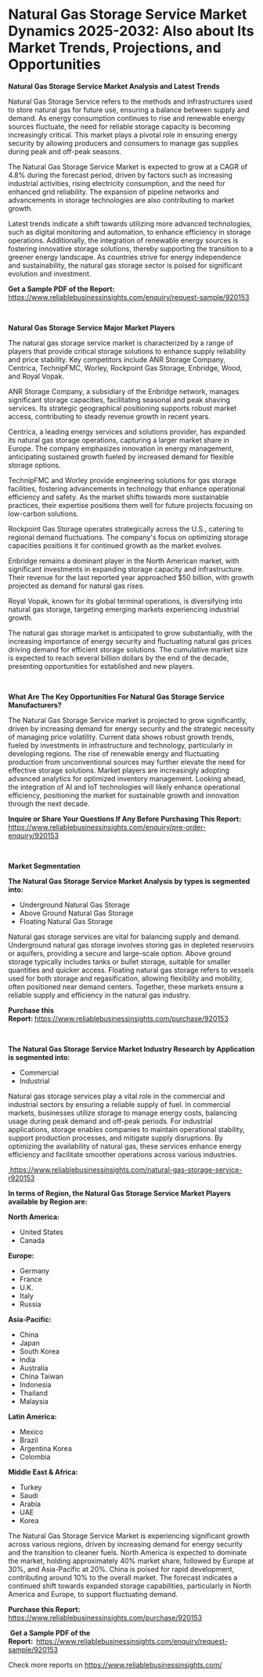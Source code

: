 <p><h1>Natural Gas Storage Service Market Dynamics 2025-2032: Also about Its Market Trends, Projections, and Opportunities</h1></p><p><strong>Natural Gas Storage Service Market Analysis and Latest Trends</strong></p>
<p><p>Natural Gas Storage Service refers to the methods and infrastructures used to store natural gas for future use, ensuring a balance between supply and demand. As energy consumption continues to rise and renewable energy sources fluctuate, the need for reliable storage capacity is becoming increasingly critical. This market plays a pivotal role in ensuring energy security by allowing producers and consumers to manage gas supplies during peak and off-peak seasons.</p><p>The Natural Gas Storage Service Market is expected to grow at a CAGR of 4.8% during the forecast period, driven by factors such as increasing industrial activities, rising electricity consumption, and the need for enhanced grid reliability. The expansion of pipeline networks and advancements in storage technologies are also contributing to market growth. </p><p>Latest trends indicate a shift towards utilizing more advanced technologies, such as digital monitoring and automation, to enhance efficiency in storage operations. Additionally, the integration of renewable energy sources is fostering innovative storage solutions, thereby supporting the transition to a greener energy landscape. As countries strive for energy independence and sustainability, the natural gas storage sector is poised for significant evolution and investment.</p></p>
<p><strong>Get a Sample PDF of the Report:&nbsp;</strong> <a href="https://www.reliablebusinessinsights.com/enquiry/request-sample/920153?utm_campaign=2245&utm_medium=2&utm_source=Github&utm_content=ia&utm_term=07032025&utm_id=natural-gas-storage-service">https://www.reliablebusinessinsights.com/enquiry/request-sample/920153</a></p>
<p>&nbsp;</p>
<p><strong>Natural Gas Storage Service Major Market Players</strong></p>
<p><p>The natural gas storage service market is characterized by a range of players that provide critical storage solutions to enhance supply reliability and price stability. Key competitors include ANR Storage Company, Centrica, TechnipFMC, Worley, Rockpoint Gas Storage, Enbridge, Wood, and Royal Vopak.</p><p>ANR Storage Company, a subsidiary of the Enbridge network, manages significant storage capacities, facilitating seasonal and peak shaving services. Its strategic geographical positioning supports robust market access, contributing to steady revenue growth in recent years.</p><p>Centrica, a leading energy services and solutions provider, has expanded its natural gas storage operations, capturing a larger market share in Europe. The company emphasizes innovation in energy management, anticipating sustained growth fueled by increased demand for flexible storage options.</p><p>TechnipFMC and Worley provide engineering solutions for gas storage facilities, fostering advancements in technology that enhance operational efficiency and safety. As the market shifts towards more sustainable practices, their expertise positions them well for future projects focusing on low-carbon solutions.</p><p>Rockpoint Gas Storage operates strategically across the U.S., catering to regional demand fluctuations. The company's focus on optimizing storage capacities positions it for continued growth as the market evolves.</p><p>Enbridge remains a dominant player in the North American market, with significant investments in expanding storage capacity and infrastructure. Their revenue for the last reported year approached $50 billion, with growth projected as demand for natural gas rises.</p><p>Royal Vopak, known for its global terminal operations, is diversifying into natural gas storage, targeting emerging markets experiencing industrial growth. </p><p>The natural gas storage market is anticipated to grow substantially, with the increasing importance of energy security and fluctuating natural gas prices driving demand for efficient storage solutions. The cumulative market size is expected to reach several billion dollars by the end of the decade, presenting opportunities for established and new players.</p></p>
<p>&nbsp;</p>
<p><strong>What Are The Key Opportunities For Natural Gas Storage Service Manufacturers?</strong></p>
<p><p>The Natural Gas Storage Service market is projected to grow significantly, driven by increasing demand for energy security and the strategic necessity of managing price volatility. Current data shows robust growth trends, fueled by investments in infrastructure and technology, particularly in developing regions. The rise of renewable energy and fluctuating production from unconventional sources may further elevate the need for effective storage solutions. Market players are increasingly adopting advanced analytics for optimized inventory management. Looking ahead, the integration of AI and IoT technologies will likely enhance operational efficiency, positioning the market for sustainable growth and innovation through the next decade.</p></p>
<p><strong>Inquire or Share Your Questions If Any Before Purchasing This Report:</strong> <a href="https://www.reliablebusinessinsights.com/enquiry/pre-order-enquiry/920153?utm_campaign=2245&utm_medium=2&utm_source=Github&utm_content=ia&utm_term=07032025&utm_id=natural-gas-storage-service">https://www.reliablebusinessinsights.com/enquiry/pre-order-enquiry/920153</a></p>
<p>&nbsp;</p>
<p><strong>Market Segmentation</strong></p>
<p><strong>The Natural Gas Storage Service Market Analysis by types is segmented into:</strong></p>
<p><ul><li>Underground Natural Gas Storage</li><li>Above Ground Natural Gas Storage</li><li>Floating Natural Gas Storage</li></ul></p>
<p><p>Natural gas storage services are vital for balancing supply and demand. Underground natural gas storage involves storing gas in depleted reservoirs or aquifers, providing a secure and large-scale option. Above ground storage typically includes tanks or bullet storage, suitable for smaller quantities and quicker access. Floating natural gas storage refers to vessels used for both storage and regasification, allowing flexibility and mobility, often positioned near demand centers. Together, these markets ensure a reliable supply and efficiency in the natural gas industry.</p></p>
<p><strong>Purchase this Report:&nbsp;</strong><a href="https://www.reliablebusinessinsights.com/purchase/920153?utm_campaign=2245&utm_medium=2&utm_source=Github&utm_content=ia&utm_term=07032025&utm_id=natural-gas-storage-service">https://www.reliablebusinessinsights.com/purchase/920153</a></p>
<p>&nbsp;</p>
<p><strong>The Natural Gas Storage Service Market Industry Research by Application is segmented into:</strong></p>
<p><ul><li>Commercial</li><li>Industrial</li></ul></p>
<p><p>Natural gas storage services play a vital role in the commercial and industrial sectors by ensuring a reliable supply of fuel. In commercial markets, businesses utilize storage to manage energy costs, balancing usage during peak demand and off-peak periods. For industrial applications, storage enables companies to maintain operational stability, support production processes, and mitigate supply disruptions. By optimizing the availability of natural gas, these services enhance energy efficiency and facilitate smoother operations across various industries.</p></p>
<p><a href="https://www.reliablebusinessinsights.com/natural-gas-storage-service-r920153?utm_campaign=2245&utm_medium=2&utm_source=Github&utm_content=ia&utm_term=07032025&utm_id=natural-gas-storage-service">&nbsp;https://www.reliablebusinessinsights.com/natural-gas-storage-service-r920153</a></p>
<p><strong>In terms of Region, the Natural Gas Storage Service Market Players available by Region are:</strong></p>
<p>
    <p> <strong> North America: </strong>
        <ul>
            <li>United States</li>
            <li>Canada</li>
        </ul>
        </p> 
    <p> <strong> Europe: </strong>
        <ul>
            <li>Germany</li>
            <li>France</li>
            <li>U.K.</li>
            <li>Italy</li>
            <li>Russia</li>
        </ul>
        </p> 
    <p> <strong> Asia-Pacific: </strong>
        <ul>
            <li>China</li>
            <li>Japan</li>
            <li>South Korea</li>
            <li>India</li>
            <li>Australia</li>
            <li>China Taiwan</li>
            <li>Indonesia</li>
            <li>Thailand</li>
            <li>Malaysia</li>
        </ul>
        </p> 
    <p> <strong> Latin America: </strong>
        <ul>
            <li>Mexico</li>
            <li>Brazil</li>
            <li>Argentina Korea</li>
            <li>Colombia</li>
        </ul>
        </p> 
    <p> <strong> Middle East & Africa: </strong>
        <ul>
            <li>Turkey</li>
            <li>Saudi</li>
            <li>Arabia</li>
            <li>UAE</li>
            <li>Korea</li>
        </ul>
    </p>
    </p>
<p><p>The Natural Gas Storage Service Market is experiencing significant growth across various regions, driven by increasing demand for energy security and the transition to cleaner fuels. North America is expected to dominate the market, holding approximately 40% market share, followed by Europe at 30%, and Asia-Pacific at 20%. China is poised for rapid development, contributing around 10% to the overall market. The forecast indicates a continued shift towards expanded storage capabilities, particularly in North America and Europe, to support fluctuating demand.</p></p>
<p><strong>Purchase this Report: </strong><a href="https://www.reliablebusinessinsights.com/purchase/920153?utm_campaign=2245&utm_medium=2&utm_source=Github&utm_content=ia&utm_term=07032025&utm_id=natural-gas-storage-service">https://www.reliablebusinessinsights.com/purchase/920153</a></p>
<p>&nbsp;<strong>Get a Sample PDF of the Report:&nbsp;&nbsp;</strong><a href="https://www.reliablebusinessinsights.com/enquiry/request-sample/920153?utm_campaign=2245&utm_medium=2&utm_source=Github&utm_content=ia&utm_term=07032025&utm_id=natural-gas-storage-service">https://www.reliablebusinessinsights.com/enquiry/request-sample/920153</a></p>
<p><strong></strong></p>
<p>Check more reports on <a href="https://www.reliablebusinessinsights.com/?utm_campaign=2245&utm_medium=2&utm_source=Github&utm_content=ia&utm_term=07032025&utm_id=natural-gas-storage-service">https://www.reliablebusinessinsights.com/</a></p>